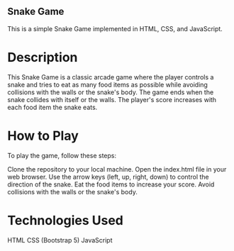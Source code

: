 ## Snake Game

This is a simple Snake Game implemented in HTML, CSS, and JavaScript.

# Description

This Snake Game is a classic arcade game where the player controls a snake and tries to eat as many food items as possible while avoiding collisions with the walls or the snake's body. The game ends when the snake collides with itself or the walls. The player's score increases with each food item the snake eats.

# How to Play

To play the game, follow these steps:

Clone the repository to your local machine.
Open the index.html file in your web browser.
Use the arrow keys (left, up, right, down) to control the direction of the snake.
Eat the food items to increase your score.
Avoid collisions with the walls or the snake's body.

# Technologies Used

HTML
CSS (Bootstrap 5)
JavaScript

